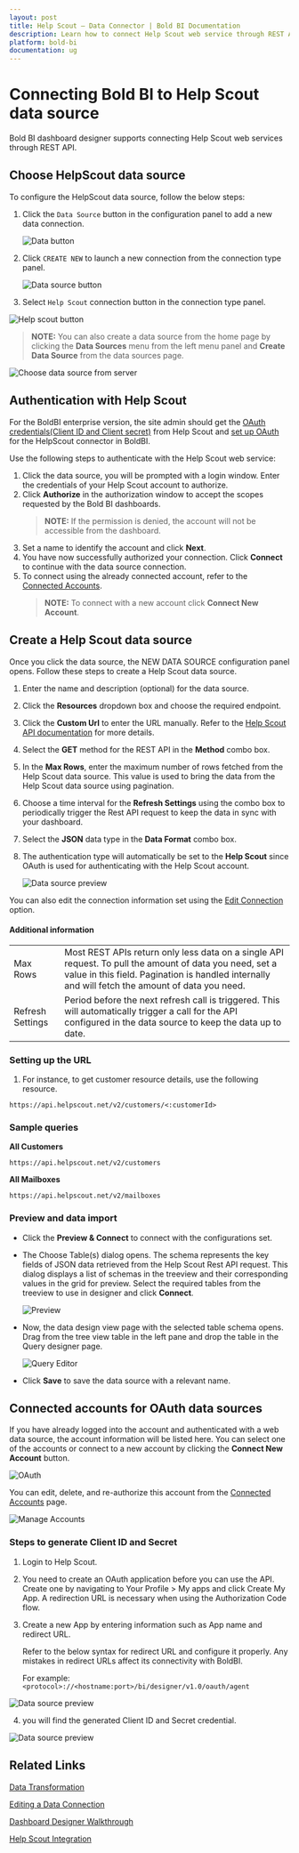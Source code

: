 ```yaml
---
layout: post
title: Help Scout – Data Connector | Bold BI Documentation
description: Learn how to connect Help Scout web service through REST API endpoint with Bold BI Embedded and create data source.
platform: bold-bi
documentation: ug
---
```


# Connecting Bold BI to Help Scout data source
Bold BI dashboard designer supports connecting Help Scout web services through REST API.

## Choose HelpScout data source
To configure the HelpScout data source, follow the below steps:
1. Click the `Data Source` button in the configuration panel to add a new data connection.

   ![Data button](/static/assets/working-with-datasource/data-connectors/images/common/databutton.png)

2. Click `CREATE NEW` to launch a new connection from the connection type panel.

   ![Data source button](/static/assets/working-with-datasource/data-connectors/images/common/datasourcebutton.png)

3. Select `Help Scout` connection button in the connection type panel.

  ![Help scout button](/static/assets/working-with-datasource/data-connectors/images/help-scout/helpscout_button.png)

  > **NOTE:**  You can also create a data source from the home page by clicking the **Data Sources** menu from the left menu panel and **Create Data Source** from the data sources page.

  ![Choose data source from server](/static/assets/working-with-datasource/data-connectors/images/help-scout/ChooseDS.png)

## Authentication with Help Scout
For the BoldBI enterprise version, the site admin should get the [OAuth credentials(Client ID and Client secret)](#steps-to-generate-client-id-and-secret) from Help Scout and [set up OAuth](/site-administration/data-connector-settings/oauth-configuration/) for the HelpScout connector in BoldBI.

Use the following steps to authenticate with the Help Scout web service:

1. Click the data source, you will be prompted with a login window. Enter the credentials of your Help Scout account to authorize.
2. Click **Authorize** in the authorization window to accept the scopes requested by the Bold BI dashboards. 
   > **NOTE:**  If the permission is denied, the account will not be accessible from the dashboard.
3. Set a name to identify the account and click **Next**. 
4. You have now successfully authorized your connection. Click **Connect** to continue with the data source connection.
5. To connect using the already connected account, refer to the [Connected Accounts](/working-with-data-sources/data-connectors/help-scout/#connected-accounts-for-oauth-data-sources).
   > **NOTE:**  To connect with a new account click **Connect New Account**.
## Create a Help Scout data source
Once you click the data source, the NEW DATA SOURCE configuration panel opens. Follow these steps to create a Help Scout data source.
1. Enter the name and description (optional) for the data source.
2. Click the **Resources** dropdown box and choose the required endpoint.
4. Click the **Custom Url** to enter the URL manually. Refer to the [Help Scout API documentation](https://developer.helpscout.com/mailbox-api/) for more details.
5. Select the **GET** method for the REST API in the **Method** combo box.
6. In the **Max Rows**, enter the maximum number of rows fetched from the Help Scout data source. This value is used to bring the data from the Help Scout data source using pagination.
7. Choose a time interval for the **Refresh Settings** using the combo box to periodically trigger the Rest API request to keep the data in sync with your dashboard. 
8. Select the **JSON** data type in the **Data Format** combo box.

9. The authentication type will automatically be set to the **Help Scout** since OAuth is used for authenticating with the Help Scout account.

    ![Data source preview](/static/assets/working-with-datasource/data-connectors/images/help-scout/connect.png)

You can also edit the connection information set using the [Edit Connection](/working-with-data-sources/editing-a-data-connection/) option.

#### Additional information
<table width="600">
<tr>
<td>
Max Rows
</td>
<td>
Most REST APIs return only less data on a single API request. To pull the amount of data you need, set a value in this field.
Pagination is handled internally and will fetch the amount of data you need.
</td>
</tr>
<tr>
<td>
Refresh Settings
</td>
<td>
Period before the next refresh call is triggered. This will automatically trigger a call for the API configured in the data source to keep the data up to date.
</td>
</tr>
</table>

### Setting up the URL

1. For instance, to get customer resource details, use the following resource.

`https://api.helpscout.net/v2/customers/<:customerId>`

### Sample queries

**All Customers**

`https://api.helpscout.net/v2/customers`

**All Mailboxes**

`https://api.helpscout.net/v2/mailboxes`

### Preview and data import
* Click the **Preview & Connect** to connect with the configurations set.
* The Choose Table(s) dialog opens. The schema represents the key fields of JSON data retrieved from the Help Scout Rest API request. This dialog displays a list of schemas in the treeview and their corresponding values in the grid for preview. Select the required tables from the treeview to use in designer and click **Connect**.

   ![Preview](/static/assets/working-with-datasource/data-connectors/images/common/Preview.png)

* Now, the data design view page with the selected table schema opens. Drag from the tree view table in the left pane and drop the table in the Query designer page.

   ![Query Editor](/static/assets/working-with-datasource/data-connectors/images/common/QueryEditor.png)

* Click **Save** to save the data source with a relevant name.

## Connected accounts for OAuth data sources
If you have already logged into the account and authenticated with a web data source, the account information will be listed here. You can select one of the accounts or connect to a new account by clicking the **Connect New Account** button.

   ![OAuth](/static/assets/working-with-datasource/data-connectors/images/help-scout/authenticate.png)

You can edit, delete, and re-authorize this account from the [Connected Accounts](https://help.boldbi.com/working-with-data-sources/working-with-connected-accounts/) page.

   ![Manage Accounts](/static/assets/working-with-datasource/data-connectors/images/help-scout/ManageDS.png)

### Steps to generate Client ID and Secret
1. Login to Help Scout.
2. You need to create an OAuth application before you can use the API. Create one by navigating to Your Profile > My apps and click Create My App. A redirection URL is necessary when using the Authorization Code flow.
3. Create a new App by entering information such as App name and redirect URL.

   Refer to the below syntax for redirect URL and configure it properly. Any mistakes in redirect URLs affect its connectivity with BoldBI.

    For example:`<protocol>://<hostname:port>/bi/designer/v1.0/oauth/agent`

![Data source preview](/static/assets/working-with-datasource/data-connectors/images/help-scout/createmyapp.png)

4. you will find the generated Client ID and Secret credential.

![Data source preview](/static/assets/working-with-datasource/data-connectors/images/help-scout/appcredentials.png)

## Related Links
[Data Transformation](/working-with-data-sources/data-modeling/joining-table/)

[Editing a Data Connection](/working-with-data-sources/editing-a-data-connection/)   

[Dashboard Designer Walkthrough](/getting-started/creating-dashboard/)

[Help Scout Integration](https://www.boldbi.com/integrations/help-scout?utm_source=syncfusion&utm_medium=documentation&utm_campaign=boldbihelpscoutintegration)